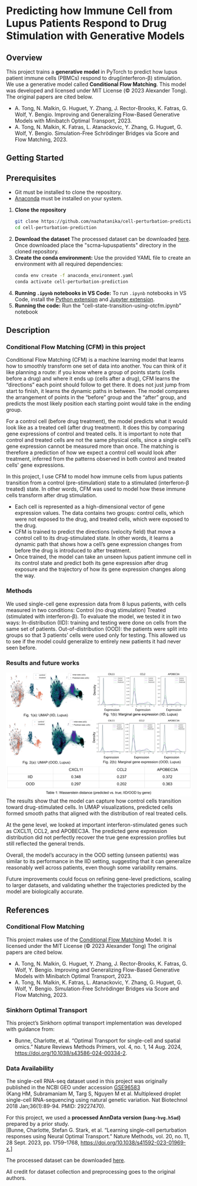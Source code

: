 # Predicting how Immune Cell from Lupus Patients Respond to Drug Stimulation with Generative Models  

## Overview  
This project trains a **generative model** in PyTorch to predict how lupus patient immune cells (PBMCs) respond to drug(interferon-β) stimulation.  
We use a generative model called **Conditional Flow Matching**. This model was developed and licensed under MIT License (© 2023 Alexander Tong). The original papers are cited below.
- A. Tong, N. Malkin, G. Huguet, Y. Zhang, J. Rector-Brooks, K. Fatras, G. Wolf, Y. Bengio. Improving and Generalizing Flow-Based Generative Models with Minibatch Optimal Transport, 2023.
- A. Tong, N. Malkin, K. Fatras, L. Atanackovic, Y. Zhang, G. Huguet, G. Wolf, Y. Bengio. Simulation-Free Schrödinger Bridges via Score and Flow Matching, 2023. 

## Getting Started
## Prerequisites
- Git must be installed to clone the repository.
- [Anaconda](https://www.anaconda.com/download) must be installed on your system.

1. **Clone the repository**
    ```bash
    git clone https://github.com/nazhatanika/cell-perturbation-prediction.git
    cd cell-perturbation-prediction
    ```
2. **Download the dataset**
    The processed dataset can be downloaded 
    [here](https://www.research-collection.ethz.ch/handle/20.500.11850/609681). 
    Once downloaded place the "scrna-lupuspatients" directory in the cloned repository. 
3. **Create the conda environment:**
   Use the provided YAML file to create an environment with all required dependencies:
    ```bash
    conda env create -f anaconda_environment.yaml
    conda activate cell-perturbation-prediction
    ```
4. **Running `.ipynb` notebooks in VS Code:**
    To run `.ipynb` notebooks in VS Code, install the 
    [Python extension](https://marketplace.visualstudio.com/items?itemName=ms-python.python) 
    and [Jupyter extension](https://marketplace.visualstudio.com/items?itemName=ms-toolsai.jupyter).
5. **Running the code:**
Run the "cell-state-transition-using-otcfm.ipynb" notebook 


## Description 
### Conditional Flow Matching (CFM) in this project
Conditional Flow Matching (CFM) is a machine learning model that learns how to smoothly transform one set of data into another. You can think of it like planning a route: if you know where a group of points starts (cells before a drug) and where it ends up (cells after a drug), CFM learns the “directions” each point should follow to get there. It does not just jump from start to finish, it learns the dynamic paths in between. The model compares the arrangement of points in the “before” group and the “after” group, and predicts the most likely position each starting point would take in the ending group.

For a control cell (before drug treatment), the model predicts what it would look like as a treated cell (after drug treatment). It does this by comparing gene expressions of control and treated cells. It is important to note that control and treated cells are not the same physical cells, since a single cell’s gene expression cannot be measured more than once. The matching is therefore a prediction of how we expect a control cell would look after treatment, inferred from the patterns observed in both control and treated cells' gene expressions.

In this project, I use CFM to model how immune cells from lupus patients transition from a control (pre-stimulation) state to a stimulated (interferon-β treated) state. In other words, CFM was used to model how these immune cells transform after drug stimulation.
 - Each cell is represented as a high-dimensional vector of gene expression values. The data contains two groups: control cells, which were not exposed to the drug, and treated cells, which were exposed to the drug.
 - CFM is trained to predict the directions (velocity field) that move a control cell to its drug-stimulated state. In other words, it learns a dynamic path that shows how a cell’s gene expression changes from before the drug is introduced to after treatment.
 - Once trained, the model can take an unseen lupus patient immune cell in its control state and predict both its gene expression after drug exposure and the trajectory of how its gene expression changes along the way.

### Methods
We used single-cell gene expression data from 8 lupus patients, with cells measured in two conditions:
Control (no drug stimulation)
Treated (stimulated with interferon-β).
To evaluate the model, we tested it in two ways:
In-distribution (IID): training and testing were done on cells from the same set of patients.
Out-of-distribution (OOD): the patients were split into groups so that 3 patients’ cells were used only for testing. This allowed us to see if the model could generalize to entirely new patients it had never seen before.

### Results and future works
![Results](assets/Understanding%20perturbation%20responses%20of%20cells%20using%20Generative%20Models.png)
The results show that the model can capture how control cells transition toward drug-stimulated cells. In UMAP visualizations, predicted cells formed smooth paths that aligned with the distribution of real treated cells.

At the gene level, we looked at important interferon-stimulated genes such as CXCL11, CCL2, and APOBEC3A. The predicted gene expression distribution did not perfectly recover the true gene expression profiles but still reflected the general trends.

Overall, the model’s accuracy in the OOD setting (unseen patients) was similar to its performance in the IID setting, suggesting that it can generalize reasonably well across patients, even though some variability remains.

Future improvements could focus on refining gene-level predictions, scaling to larger datasets, and validating whether the trajectories predicted by the model are biologically accurate. 

## References

### Conditional Flow Matching
This project makes use of the [Conditional Flow Matching](https://github.com/atong01/conditional-flow-matching) Model. It is licensed under the MIT License (© 2023 Alexander Tong) The original papers are cited below.

- A. Tong, N. Malkin, G. Huguet, Y. Zhang, J. Rector-Brooks, K. Fatras, G. Wolf, Y. Bengio. Improving and Generalizing Flow-Based Generative Models with Minibatch Optimal Transport, 2023.
- A. Tong, N. Malkin, K. Fatras, L. Atanackovic, Y. Zhang, G. Huguet, G. Wolf, Y. Bengio. Simulation-Free Schrödinger Bridges via Score and Flow Matching, 2023.

### Sinkhorn Optimal Transport
This project’s Sinkhorn optimal transport implementation was developed with guidance from: 
- Bunne, Charlotte, et al. “Optimal Transport for single-cell and spatial omics.” Nature Reviews Methods Primers, vol. 4, no. 1, 14 Aug. 2024, https://doi.org/10.1038/s43586-024-00334-2. 

### Data Availability
The single-cell RNA-seq dataset used in this project was originally published in the NCBI GEO under accession [GSE96583](https://www.ncbi.nlm.nih.gov/geo/query/acc.cgi?acc=GSE96583)  
(Kang HM, Subramaniam M, Targ S, Nguyen M et al. Multiplexed droplet single-cell RNA-sequencing using natural genetic variation. Nat Biotechnol 2018 Jan;36(1):89-94. PMID: 29227470).  

For this project, we used a **processed AnnData version (`kang-hvg.h5ad`)** prepared by a prior study.  
[Bunne, Charlotte, Stefan G. Stark, et al. “Learning single-cell perturbation responses using Neural Optimal Transport.” Nature Methods, vol. 20, no. 11, 28 Sept. 2023, pp. 1759–1768, https://doi.org/10.1038/s41592-023-01969-x.]  

The processed dataset can be downloaded [here](https://www.research-collection.ethz.ch/handle/20.500.11850/609681).

All credit for dataset collection and preprocessing goes to the original authors.